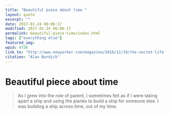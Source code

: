 ```yaml
---
title: "Beautiful piece about time "
layout: quote
excerpt: ""
date: 2017-01-24 06:06:17
modified: 2017-01-24 06:06:17
permalink: beautiful-piece-time/index.html
tags: ["everything else"]
featured_img: 
wpid: 4736
link_to: "http://www.newyorker.com/magazine/2016/12/19/the-secret-life-of-time"
citation: "Alan Burdick"
---
```


# Beautiful piece about time 

> As I grew into the role of parent, I sometimes felt as if I were taking apart a ship and using the planks to build a ship for someone else. I was building a ship across time, out of my time.<span class="rangySelectionBoundary" id="selectionBoundary_1485237896165_22440973576388235" style="line-height: 0; display: none;"></span>